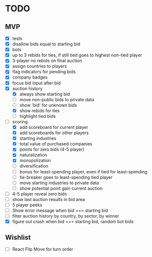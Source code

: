# TODO

## MVP

- [x] tests
- [x] disallow bids equal to starting bid
- [x] bots
- [x] up to 3 rebids for ties, if still tied goes to highest non-tied player
- [x] 3-player no rebids on final auction
- [x] assign countries to players
- [x] flag indicators for pending bids
- [x] company badges
- [x] focus bid input after bid
- [x] auction history
  - [x] always show starting bid
  - [ ] move non-public bids to private data
  - [ ] show 'bid' for unknown bids
  - [x] show rebids for ties
  - [ ] highlight tied bids
- [ ] scoring
  - [x] add scoreboard for current player
  - [x] add scoreboards for other players
  - [x] starting industries
  - [x] total value of purchased companies
  - [x] points for zero bids (4-5 player)
  - [x] naturalization
  - [x] monopolization
  - [ ] diversification
  - [ ] bonus for least-spending player, even if tied for least-spending
  - [ ] tie-breaker goes to least-spending tied player
  - [ ] move starting industries to private data
  - [ ] show potential point gain current auction
- [ ] 4-5 player reveal zero bids
- [ ] show last auction results in bid area
- [ ] 5 player peeks
- [ ] Show error message when bid === starting bid
- [ ] filter auction history by country, by sector, by winner
- [x] figure out crash when bid === starting bid, random bot bids

## Wishlist

- [ ] React Flip Move for turn order
